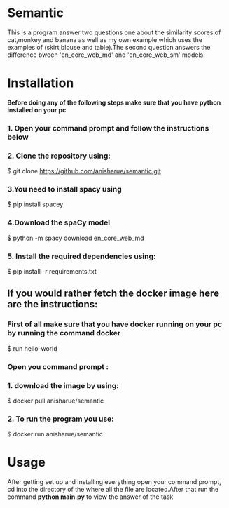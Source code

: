 # Semantic
This is a program  answer two questions one about the similarity scores of cat,monkey and banana as well as my own example which uses the examples of (skirt,blouse and table).The second question answers the difference bween 'en_core_web_md' and 'en_core_web_sm' models.


# Installation 
**Before doing any of the following steps make sure that you have python installed on your pc**

### 1. Open your command prompt and follow the instructions below 

### 2. Clone the repository using:
$ git clone https://github.com/anisharue/semantic.git

### 3.You need to install spacy using 
$ pip install spacey

### 4.Download the spaCy model
$ python -m spacy download en_core_web_md

### 5. Install the required dependencies using:
$ pip install -r requirements.txt

## If you would rather fetch the docker image here are the instructions:
### First of all make sure that you have docker running on your pc by running the command docker
$ run hello-world

### Open you command prompt :

### 1. download the image by using:
$ docker pull anisharue/semantic

### 2. To run the program you use:
$ docker run anisharue/semantic




# Usage 

After getting set up and installing everything open your command prompt, cd into the directory of the where all the file are located.After that run the command **python main.py** to view the answer of the task 


